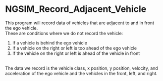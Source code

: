 # NGSIM_Record_Adjacent_Vehicle
This program will record data of vehicles that are adjacent to and in front the ego vehicle.
<br />
These are conditions where we do not record the vehicle:
<br />
1. If a vehicle is behind the ego vehicle
2. If a vehicle on the right or left is too ahead of the ego vehicle
3. If the vehicle on the right or left is ahead of the vehicle in front
<br />
The data we record is the vehicle class, x position, y position, velocity, and acceleration of the ego vehicle and the vehicles in the front, left, and right.
